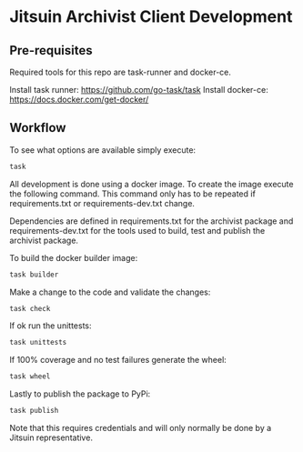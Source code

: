 # Jitsuin Archivist Client Development

## Pre-requisites

Required tools for this repo are task-runner and docker-ce.

Install task runner: https://github.com/go-task/task
Install docker-ce: https://docs.docker.com/get-docker/

## Workflow

To see what options are available simply execute:

```bash
task
```

All development is done using a docker image. To create the image execute
the following command. This command only has to be repeated if requirements.txt
or requirements-dev.txt change.

Dependencies are defined in requirements.txt for the archivist package and
requirements-dev.txt for the tools used to build, test and publish the
archivist package.

To build the docker builder image:
```bash
task builder
```

Make a change to the code and validate the changes:

```bash
task check
```

If ok run the unittests:

```bash
task unittests
```

If 100% coverage and no test failures generate the wheel:

```bash
task wheel
```

Lastly to publish the package to PyPi:

```bash
task publish
```

Note that this requires credentials and will only normally be done by a Jitsuin
representative.


